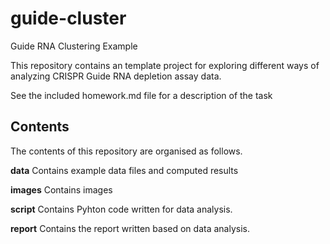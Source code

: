 # guide-cluster
Guide RNA Clustering Example

This repository contains an template project for exploring different ways
of analyzing CRISPR Guide RNA depletion assay data.

See the included homework.md file for a description of the task

## Contents 

The contents of this repository are organised as follows.


**data** Contains example data files and computed results

**images** Contains images

**script** Contains Pyhton code written for data analysis.

**report** Contains the report written based on data analysis.

